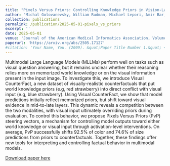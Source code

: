 ```yaml
---
title: "Pixels Versus Priors: Controlling Knowledge Priors in Vision-Language Models through Visual Counterfacts"
author: "Michal Golovanevsky, William Rudman, Michael Lepori, Amir Bar, Ritambhara Singh, Carsten Eickhoff"
collection: publications
permalink: /publication/2025-05-01-pixels_vs_priors
excerpt: ''
date: 2025-05-01
venue: 'Journal of the American Medical Informatics Association, Volume 29, Issue 12'
paperurl: 'https://arxiv.org/abs/2505.17127'
#citation: 'Your Name, You. (2009). &quot;Paper Title Number 1.&quot; <i>Journal 1</i>. 1(1).'
---
```

Multimodal Large Language Models (MLLMs) perform well on tasks such as visual question answering, but it remains unclear whether their reasoning relies more on memorized world knowledge or on the visual information present in the input image. To investigate this, we introduce Visual CounterFact, a new dataset of visually-realistic counterfactuals that put world knowledge priors (e.g, red strawberry) into direct conflict with visual input (e.g, blue strawberry). Using Visual CounterFact, we show that model predictions initially reflect memorized priors, but shift toward visual evidence in mid-to-late layers. This dynamic reveals a competition between the two modalities, with visual input ultimately overriding priors during evaluation. To control this behavior, we propose Pixels Versus Priors (PvP) steering vectors, a mechanism for controlling model outputs toward either world knowledge or visual input through activation-level interventions. On average, PvP successfully shifts 92.5% of color and 74.6% of size predictions from priors to counterfactuals. Together, these findings offer new tools for interpreting and controlling factual behavior in multimodal models.

[Download paper here](https://arxiv.org/abs/2505.17127)

<!-- Recommended citation: Your Name, You. (2009). "Paper Title Number 1." <i>Journal 1</i>. 1(1). -->